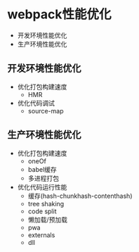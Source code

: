# webpack性能优化
* 开发环境性能优化
* 生产环境性能优化

## 开发环境性能优化
* 优化打包构建速度
  * HMR  
* 优化代码调试
  * source-map
## 生产环境性能优化
* 优化打包构建速度
  * oneOf
  * babel缓存
  * 多进程打包
* 优化代码运行性能
  * 缓存(hash-chunkhash-contenthash)
  * tree shaking
  * code split
  * 懒加载/预加载
  * pwa
  * externals
  * dll
